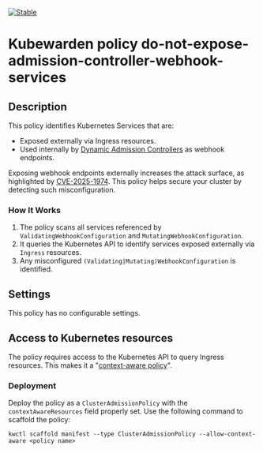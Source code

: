 [![Stable](https://img.shields.io/badge/status-stable-brightgreen?style=for-the-badge)](https://github.com/kubewarden/community/blob/main/REPOSITORIES.md#stable)

# Kubewarden policy do-not-expose-admission-controller-webhook-services

## Description

This policy identifies Kubernetes Services that are:

- Exposed externally via Ingress resources.
- Used internally by [Dynamic Admission Controllers](https://kubernetes.io/docs/reference/access-authn-authz/extensible-admission-controllers/) as webhook endpoints.

Exposing webhook endpoints externally increases the attack surface,
as highlighted by [CVE-2025-1974](https://kubernetes.io/blog/2025/03/24/ingress-nginx-cve-2025-1974/). This policy helps secure your cluster by detecting such
misconfiguration.

### How It Works

1. The policy scans all services referenced by `ValidatingWebhookConfiguration`
   and `MutatingWebhookConfiguration`.
2. It queries the Kubernetes API to identify services exposed externally via
   `Ingress` resources.
3. Any misconfigured `(Validating|Mutating)WebhookConfiguration` is identified.

## Settings

This policy has no configurable settings.

## Access to Kubernetes resources

The policy requires access to the Kubernetes API to query Ingress resources.
This makes it a "[context-aware policy](https://docs.kubewarden.io/reference/spec/context-aware-policies)".

### Deployment

Deploy the policy as a `ClusterAdmissionPolicy` with the `contextAwareResources` field properly set. Use the following command to scaffold the policy:

```console
kwctl scaffold manifest --type ClusterAdmissionPolicy --allow-context-aware <policy name>
```
